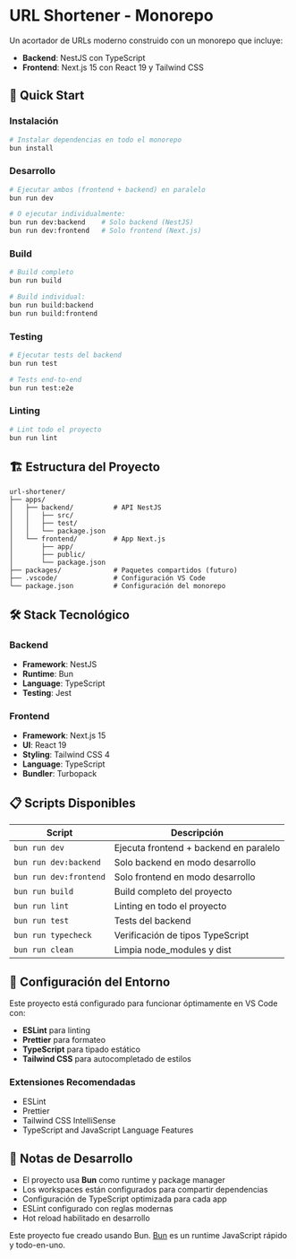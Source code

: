 # URL Shortener - Monorepo

Un acortador de URLs moderno construido con un monorepo que incluye:

- **Backend**: NestJS con TypeScript
- **Frontend**: Next.js 15 con React 19 y Tailwind CSS

## 🚀 Quick Start

### Instalación

```bash
# Instalar dependencias en todo el monorepo
bun install
```

### Desarrollo

```bash
# Ejecutar ambos (frontend + backend) en paralelo
bun run dev

# O ejecutar individualmente:
bun run dev:backend    # Solo backend (NestJS)
bun run dev:frontend   # Solo frontend (Next.js)
```

### Build

```bash
# Build completo
bun run build

# Build individual:
bun run build:backend
bun run build:frontend
```

### Testing

```bash
# Ejecutar tests del backend
bun run test

# Tests end-to-end
bun run test:e2e
```

### Linting

```bash
# Lint todo el proyecto
bun run lint
```

## 🏗️ Estructura del Proyecto

```
url-shortener/
├── apps/
│   ├── backend/          # API NestJS
│   │   ├── src/
│   │   ├── test/
│   │   └── package.json
│   └── frontend/         # App Next.js
│       ├── app/
│       ├── public/
│       └── package.json
├── packages/             # Paquetes compartidos (futuro)
├── .vscode/              # Configuración VS Code
└── package.json          # Configuración del monorepo
```

## 🛠️ Stack Tecnológico

### Backend
- **Framework**: NestJS
- **Runtime**: Bun
- **Language**: TypeScript
- **Testing**: Jest

### Frontend
- **Framework**: Next.js 15
- **UI**: React 19
- **Styling**: Tailwind CSS 4
- **Language**: TypeScript
- **Bundler**: Turbopack

## 📋 Scripts Disponibles

| Script | Descripción |
|--------|-------------|
| `bun run dev` | Ejecuta frontend + backend en paralelo |
| `bun run dev:backend` | Solo backend en modo desarrollo |
| `bun run dev:frontend` | Solo frontend en modo desarrollo |
| `bun run build` | Build completo del proyecto |
| `bun run lint` | Linting en todo el proyecto |
| `bun run test` | Tests del backend |
| `bun run typecheck` | Verificación de tipos TypeScript |
| `bun run clean` | Limpia node_modules y dist |

## 🔧 Configuración del Entorno

Este proyecto está configurado para funcionar óptimamente en VS Code con:

- **ESLint** para linting
- **Prettier** para formateo
- **TypeScript** para tipado estático
- **Tailwind CSS** para autocompletado de estilos

### Extensiones Recomendadas

- ESLint
- Prettier
- Tailwind CSS IntelliSense
- TypeScript and JavaScript Language Features

## 📝 Notas de Desarrollo

- El proyecto usa **Bun** como runtime y package manager
- Los workspaces están configurados para compartir dependencias
- Configuración de TypeScript optimizada para cada app
- ESLint configurado con reglas modernas
- Hot reload habilitado en desarrollo

Este proyecto fue creado usando Bun. [Bun](https://bun.sh) es un runtime JavaScript rápido y todo-en-uno.
